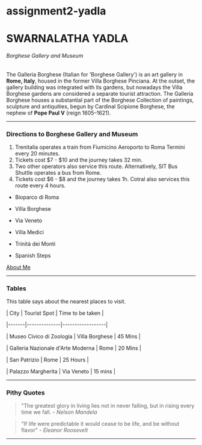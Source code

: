 # assignment2-yadla
# SWARNALATHA YADLA
###### Borghese Gallery and Museum

The Galleria Borghese (Italian for 'Borghese Gallery') is an art gallery in **Rome, Italy**, housed in the former Villa Borghese Pinciana. At the outset, the gallery building was integrated with its gardens, but nowadays the Villa Borghese gardens are considered a separate tourist attraction. The Galleria Borghese houses a substantial part of the Borghese Collection of paintings, sculpture and antiquities, begun by Cardinal Scipione Borghese, the nephew of **Pope Paul V** (reign 1605–1621). 

***
### Directions to Borghese Gallery and Museum

1. Trenitalia operates a train from Fiumicino Aeroporto to Roma Termini every 20 minutes. 
2. Tickets cost $7 - $10 and the journey takes 32 min. 
3. Two other operators also service this route. Alternatively, SIT Bus Shuttle operates a bus from Rome. 
4. Tickets cost $6 - $8 and the journey takes 1h. Cotral also services this route every 4 hours.

- Bioparco di Roma <br>

- Villa Borghese <br>

- Via Veneto <br>

- Villa Medici <br>

- Trinità dei Monti <br>

- Spanish Steps

[About Me](AboutMe.md)

***

### Tables

This table says about the nearest places to visit.

| City | Tourist Spot | Time to be taken |

|-------|--------------|------------------|

| Museo Civico di Zoologia | Villa Borghese | 45 Mins |

| Galleria Nazionale d'Arte Moderna | Rome | 20 Mins |

| San Patrizio | Rome | 25 Hours |

| Palazzo Margherita | Via Veneto | 15 mins |

***

### Pithy Quotes

> "The greatest glory in living lies not in never falling, but in rising every time we fall. - *Nelson Mandela*

> "If life were predictable it would cease to be life, and be without flavor" - *Eleanor Roosevelt*  

***
